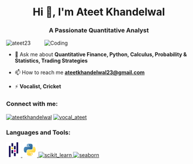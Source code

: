 <h1 align="center">Hi 👋, I'm Ateet Khandelwal</h1>
<h3 align="center">A Passionate Quantitative Analyst</h3>

<img align="right" alt="Coding" width="400" src="https://miro.medium.com/v2/resize:fit:602/1*ds3lwPLEpm1cwg6atgfHNA.jpeg">

<p align="left"> <img src="https://komarev.com/ghpvc/?username=ateet23&label=Profile%20views&color=0e75b6&style=flat" alt="ateet23" /> </p>

- 💬 Ask me about **Quantitative Finance, Python, Calculus, Probability & Statistics, Trading Strategies**

- 📫 How to reach me **ateetkhandelwal23@gmail.com**

- ⚡ **Vocalist, Cricket**

<h3 align="left">Connect with me:</h3>
<p align="left">
<a href="https://linkedin.com/in/ateet khandelwal" target="blank"><img align="center" src="https://raw.githubusercontent.com/rahuldkjain/github-profile-readme-generator/master/src/images/icons/Social/linked-in-alt.svg" alt="ateetkhandelwal" height="30" width="40" /></a>
<a href="https://instagram.com/vocal_ateet" target="blank"><img align="center" src="https://raw.githubusercontent.com/rahuldkjain/github-profile-readme-generator/master/src/images/icons/Social/instagram.svg" alt="vocal_ateet" height="30" width="40" /></a>
</p>

<h3 align="left">Languages and Tools:</h3>
<p align="left"> <a href="https://pandas.pydata.org/" target="_blank" rel="noreferrer"> <img src="https://raw.githubusercontent.com/devicons/devicon/2ae2a900d2f041da66e950e4d48052658d850630/icons/pandas/pandas-original.svg" alt="pandas" width="40" height="40"/> </a> <a href="https://www.python.org" target="_blank" rel="noreferrer"> <img src="https://raw.githubusercontent.com/devicons/devicon/master/icons/python/python-original.svg" alt="python" width="40" height="40"/> </a> <a href="https://scikit-learn.org/" target="_blank" rel="noreferrer"> <img src="https://upload.wikimedia.org/wikipedia/commons/0/05/Scikit_learn_logo_small.svg" alt="scikit_learn" width="40" height="40"/> </a> <a href="https://seaborn.pydata.org/" target="_blank" rel="noreferrer"> <img src="https://seaborn.pydata.org/_images/logo-mark-lightbg.svg" alt="seaborn" width="40" height="40"/> </a> </p>
